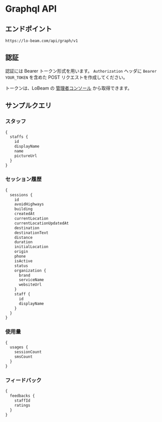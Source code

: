 # Graphql API

## エンドポイント

`https://lo-beam.com/api/graph/v1`

## 認証

認証には Bearer トークン形式を用います。 `Authorization` ヘッダに `Bearer YOUR_TOKEN` を含めた POST リクエストを作成してください。

トークンは、LoBeam の [管理者コンソール](https://lo-beam.com/manager/api) から取得できます。

## サンプルクエリ

### スタッフ

```graphql
{
  staffs {
    id
    displayName
    name
    pictureUrl
  }
}
```

### セッション履歴

```graphql
{
  sessions {
    id
    avoidHighways
    building
    createdAt
    currentLocation
    currentLocationUpdatedAt
    destination
    destinationText
    distance
    duration
    initialLocation
    origin
    phone
    isActive
    status
    organization {
      brand
      serviceName
      websiteUrl
    }
    staff {
      id
      displayName
    }
  }
}
```

### 使用量

```graphql
{
  usages {
    sessionCount
    smsCount
  }
}
```

### フィードバック

```graphql
{
  feedbacks {
    staffId
    ratings
  }
}
```
